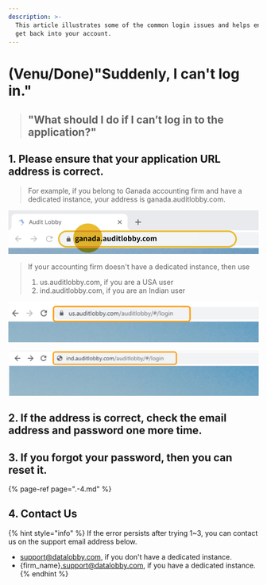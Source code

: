 ```yaml
---
description: >-
  This article illustrates some of the common login issues and helps ensure you
  get back into your account.
---
```


# \(Venu/Done\)"Suddenly, I can't log in."

> ## "What should I do if I can’t log in to the application?"

## 1. Please ensure that your application URL address is correct.

> For example, if you belong to Ganada accounting firm and have a dedicated instance, your address is ganada.auditlobby.com.

![](../.gitbook/assets/image-165.png)

> If your accounting firm doesn't have a dedicated instance, then use
>
> 1. us.auditlobby.com, if you are a USA user
> 2. ind.auditlobby.com, if you are an Indian user

![For Us users](../.gitbook/assets/us.png)

![For Indian users](../.gitbook/assets/ind%20%281%29.png)

## 2. If the address is correct, check the email address and password one more time.

## 3. If you forgot your password, then you can reset it.

{% page-ref page=".-4.md" %}

## 4. Contact Us

{% hint style="info" %}
If the error persists after trying 1~3, you can contact us on the support email address below.

* support@datalobby.com, if you don't have a dedicated instance.
* {firm\_name}.support@datalobby.com, if you have a dedicated instance.
{% endhint %}

